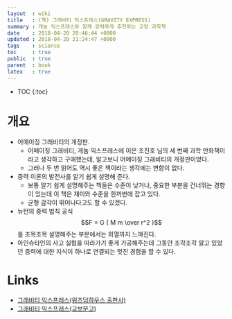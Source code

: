 ```yaml
---
layout  : wiki
title   : (책) 그래비티 익스프레스(GRAVITY EXPRESS)
summary : 게놈 익스프레스와 함께 강력하게 추천하는 교양 과학책
date    : 2018-04-20 20:46:44 +0900
updated : 2018-04-20 21:24:47 +0900
tags    : science
toc     : true
public  : true
parent  : book
latex   : true
---
```

* TOC
{:toc}

# 개요


* 어메이징 그래비티의 개정판.
    * 어메이징 그래비티, 게놈 익스프레스에 이은 조진호 님의 세 번째 과학 만화책이라고 생각하고 구매했는데, 알고보니 어메이징 그래비티의 개정판이었다.
    * 그러나 두 번 읽어도 역시 좋은 책이라는 생각에는 변함이 없다.
* 중력 이론의 발전사를 알기 쉽게 설명해 준다.
    * 보통 알기 쉽게 설명해주는 책들은 수준이 낮거나, 중요한 부분을 건너뛰는 경향이 있는데 이 책은 재미와 수준을 한꺼번에 잡고 있다.
    * 균형 감각이 뛰어나다고도 할 수 있겠다.
* 뉴턴의 중력 법칙 공식 $$F = G { M m \over r^2 }$$를 조목조목 설명해주는 부분에서는 희열까지 느껴진다.
* 아인슈타인의 사고 실험을 따라가기 좋게 가공해주는데 그동안 조각조각 알고 있었던 중력에 대한 지식이 하나로 연결되는 멋진 경험을 할 수 있다.




# Links

* [그래비티 익스프레스(위즈덤하우스 출판사)](http://www.wisdomhouse.kr/book/booknewsView.php?cat=001&uid=238145&mNum=3 )
* [그래비티 익스프레스(교보문고)](http://kyobobook.co.kr/product/detailViewKor.laf?ejkGb=KOR&mallGb=KOR&barcode=9791162203026&orderClick=LAG&Kc= )

